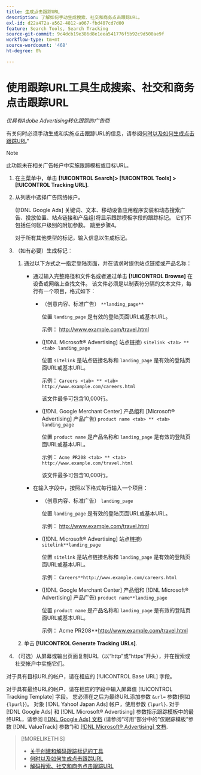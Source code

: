 ```yaml
---
title: 生成点击跟踪URL
description: 了解如何手动生成搜索、社交和商务点击跟踪URL。
exl-id: d22a472a-a562-4812-a067-fbd407cd7d00
feature: Search Tools, Search Tracking
source-git-commit: 9c4dcb19e386d8e1eea541776f5b92c9d500ae9f
workflow-type: tm+mt
source-wordcount: '468'
ht-degree: 0%

---
```


# 使用跟踪URL工具生成搜索、社交和商务点击跟踪URL

*仅具有Adobe Advertising转化跟踪的广告商*

有关何时必须手动生成和实施点击跟踪URL的信息，请参阅[何时以及如何生成点击跟踪URL](/help/search-social-commerce/tracking/click-tracking-ways-to-generate.md)“

>[!NOTE]
>
>此功能未在相关广告帐户中实施跟踪模板或目标URL。

1. 在主菜单中，单击 **[!UICONTROL Search]> [!UICONTROL Tools] >[!UICONTROL Tracking URL]**.

1. 从列表中选择广告网络帐户。

   ([!DNL Google Ads] 关键词、文本、移动设备应用程序安装和动态搜索广告、投放位置、站点链接和产品组)将显示跟踪模板字段的跟踪标记。 它们不包括任何帐户级别的附加参数。 跳至步骤4。

   对于所有其他类型的标记，输入信息以生成标记。

1. （如有必要）生成标记：

   1. 通过以下方式之一指定登陆页面，并在请求时提供站点链接或产品名称：

      * 通过输入完整路径和文件名或者通过单击 **[!UICONTROL Browse]** 在设备或网络上查找文件。 该文件必须是以制表符分隔的文本文件，每行有一个项目，格式如下：

         * （创意内容、标准广告） `**landing_page**`

           位置 `landing_page` 是有效的登陆页面URL或基本URL。

           示例： http://www.example.com/travel.html

         * ([!DNL Microsoft® Advertising] 站点链接) `sitelink <tab> ** <tab> landing_page`

           位置 `sitelink` 是站点链接名称和 `landing_page` 是有效的登陆页面URL或基本URL。

           示例： `Careers <tab> ** <tab> http://www.example.com/careers.html`

           该文件最多可包含10,000行。

         * ([!DNL Google Merchant Center] 产品组和 [Microsoft® Advertising] 产品广告) `product name <tab> ** <tab> landing_page`

           位置 `product name` 是产品名称和 `landing_page` 是有效的登陆页面URL或基本URL。

           示例： `Acme PR208 <tab> ** <tab> http://www.example.com/travel.html`

           该文件最多可包含10,000行。

      * 在输入字段中，按照以下格式每行输入一个项目：

         * （创意内容、标准广告） `landing_page`

           位置 `landing_page` 是有效的登陆页面URL或基本URL。

           示例： http://www.example.com/travel.html

         * ([!DNL Microsoft® Advertising] 站点链接) `sitelink**landing_page`

           位置 `sitelink` 是站点链接名称和 `landing_page` 是有效的登陆页面URL或基本URL。

           示例： `Careers**http://www.example.com/careers.html`

         * ([!DNL Google Merchant Center] 产品组和 [!DNL Microsoft® Advertising] 产品广告) `product name**landing_page`

           位置 `product name` 是产品名称和 `landing_page` 是有效的登陆页面URL或基本URL。

           示例： Acme PR208**http://www.example.com/travel.html

   1. 单击 **[!UICONTROL Generate Tracking URLs]**.

1. （可选）从屏幕或输出页面复制URL（以“http”或“https”开头），并在搜索或社交帐户中实施它们。

对于具有目标URL的帐户，请在相应的 [!UICONTROL Base URL] 字段。

对于具有最终URL的帐户，请在相应的字段中输入屏幕值 [!UICONTROL Tracking Template] 字段。 您必须在之后为最终URL添加参数 `&url=` 参数(例如 `{lpurl}`)。 对象 [!DNL Yahoo! Japan Ads] 帐户，使用参数 `{lpurl}`. 对于 [!DNL Google Ads] 和 [!DNL Microsoft® Advertising] 参数指示跟踪模板中的最终URL，请参阅 [[!DNL Google Ads] 文档](https://support.google.com/google-ads/answer/6305348) (请参阅“可用”部分中的“仅跟踪模板”参数 [!DNL ValueTrack] 参数”)和 [[!DNL Microsoft® Advertising] 文档](https://help.ads.microsoft.com/#apex/3/en/56799/2).

>[!MORELIKETHIS]
>
>* [关于创建和解码跟踪标记的工具](tracking-tools-about.md)
>* [何时以及如何生成点击跟踪URL](/help/search-social-commerce/tracking/click-tracking-ways-to-generate.md)
>* [解码搜索、社交和商务点击跟踪URL](click-tracking-url-decode.md)
